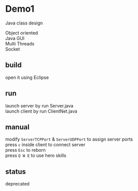 # Demo1
Java class design  

Object oriented  
Java GUI  
Multi Threads  
Socket  

## build
open it using Eclipse  

## run
launch server by run Server.java  
launch client by run ClientNet.java  

## manual
modify `ServerTCPPort` & `ServerUDPPort` to assign server ports  
press `c` inside client to connect server  
press `Esc` to reborn  
press `Q W E` to use hero skills  

## status 
deprecated  
